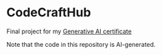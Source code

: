# CodeCraftHub
Final project for my [Generative AI certificate](https://coursera.org/share/6cad6579ecd0fd7771ded070d760827a)

Note that the code in this repository is AI-generated.
